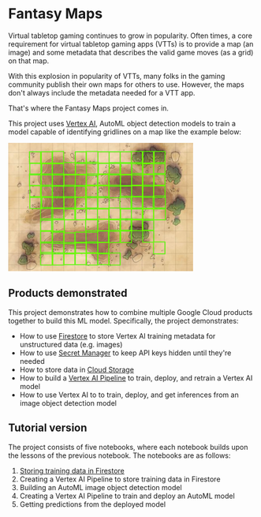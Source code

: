 # Fantasy Maps

Virtual tabletop gaming continues to grow in popularity. Often times, a core requirement for
virtual tabletop gaming apps (VTTs) is to provide a map (an image) and some metadata that 
describes the valid game moves (as a grid) on that map.

With this explosion in popularity of VTTs, many folks in the gaming community publish their
own maps for others to use. However, the maps don't always include the metadata needed for
a VTT app.

That's where the Fantasy Maps project comes in.

This project uses
[Vertex AI](https://cloud.google.com/vertex-ai),
AutoML object detection models to train a model capable of identifying gridlines on a map
like the example below:

![Predictions shown on map of a desert](resources/predicted-gridded-desert.png)

## Products demonstrated

This project demonstrates how to combine multiple Google Cloud products together
to build this ML model. Specifically, the project demonstrates:

+ How to use [Firestore](https://cloud.google.com/firestore/docs) to store Vertex AI
  training metadata for unstructured data (e.g. images)
+ How to use [Secret Manager](https://cloud.google.com/secret-manager/docs) to keep
  API keys hidden until they're needed
+ How to store data in [Cloud Storage](https://cloud.google.com/storage/docs)
+ How to build a
  [Vertex AI Pipeline](https://cloud.google.com/vertex-ai/docs/pipelines/introduction?hl=en)
  to train, deploy, and retrain a Vertex AI model
+ How to use Vertex AI to to train, deploy, and get inferences from an image object
  detection model

## Tutorial version

The project consists of five notebooks, where each notebook builds upon the lessons
of the previous notebook. The notebooks are as follows:

1. [Storing training data in Firestore](1_firestore.ipynb)
2. Creating a Vertex AI Pipeline to store training data in Firestore
3. Building an AutoML image object detection model
4. Creating a Vertex AI Pipeline to train and deploy an AutoML model
5. Getting predictions from the deployed model